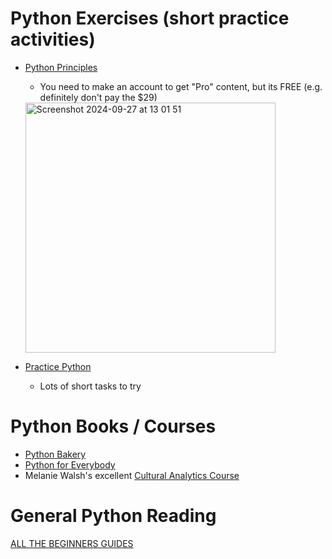 # Python Exercises (short practice activities)

* [Python Principles](https://pythonprinciples.com/lessons/)

  * You need to make an account to get "Pro" content, but its FREE (e.g. definitely don't pay the $29)
  <img width="400" style="border:5 solid black;" alt="Screenshot 2024-09-27 at 13 01 51" src="https://git.arts.ac.uk/lmccallum/installing-python/assets/23/9ff87323-4f87-4dfb-8728-424ad252ad7d">


* [Practice Python](https://www.practicepython.org/)

  * Lots of short tasks to try

# Python Books / Courses

* [Python Bakery](https://blockpy.cis.udel.edu/assignments/textbook/bakery_textbook?page=bakery_intro_primer_read)
* [Python for Everybody](https://books.trinket.io/pfe/index.html)
* Melanie Walsh's excellent [Cultural Analytics Course](https://melaniewalsh.github.io/Intro-Cultural-Analytics/welcome.html)

# General Python Reading

[ALL THE BEGINNERS GUIDES](https://wiki.python.org/moin/BeginnersGuide/Programmers)
